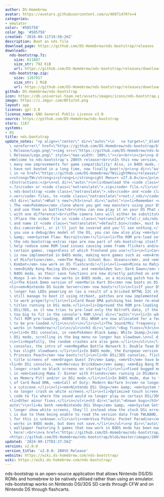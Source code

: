 ```yaml
---
author: DS-Homebrew
avatar: https://avatars.githubusercontent.com/u/46971470?v=4
categories:
- emulator
color: '#585758'
color_bg: '#585758'
created: '2016-09-11T19:50:26Z'
description: Boot an nds file
download_page: https://github.com/DS-Homebrew/nds-bootstrap/releases
downloads:
  nds-bootstrap.7z:
    size: 811807
    size_str: 792 KiB
    url: https://github.com/DS-Homebrew/nds-bootstrap/releases/download/v2.0.0/nds-bootstrap.7z
  nds-bootstrap.zip:
    size: 1167017
    size_str: 1 MiB
    url: https://github.com/DS-Homebrew/nds-bootstrap/releases/download/v2.0.0/nds-bootstrap.zip
github: DS-Homebrew/nds-bootstrap
icon: https://db.universal-team.net/assets/images/icons/nds-bootstrap.png
image: https://i.imgur.com/BFIu7xX.png
layout: app
license: gpl-3.0
license_name: GNU General Public License v3.0
source: https://github.com/DS-Homebrew/nds-bootstrap
stars: 1167
systems:
- DS
title: nds-bootstrap
update_notes: "<p align=\"center\" dir=\"auto\">\n   <a target=\"_blank\" rel=\"noopener\
  \ noreferrer\" href=\"https://github.com/DS-Homebrew/nds-bootstrap/blob/master/images/200th\
  \ Release/Logo.png\"><img src=\"https://github.com/DS-Homebrew/nds-bootstrap/blob/master/images/200th\
  \ Release/Logo.png\" style=\"max-width: 100%;\"></a><br>\n</p>\n<p dir=\"auto\"\
  >Welcome to nds-bootstrap's 200th release!<br>\nIn this new version, you'll find\
  \ many new improvements for game compatibility! Also, in B4DS mode, some games which\
  \ have not booted in a long time, now finally boot!</p>\n<p dir=\"auto\">Included\
  \ in <a href=\"https://github.com/DS-Homebrew/TWiLightMenu/releases/tag/v27.8.0\"\
  ><strong>TW</strong>i<strong>L</strong>ight Menu++ v27.8.0</a></p>\n<p dir=\"auto\"\
  >Instructions:</p>\n<ol dir=\"auto\">\n<li>Download the <code class=\"notranslate\"\
  >.7z</code> or <code class=\"notranslate\">.zip</code> file.</li>\n<li>Extract the\
  \ nds-bootstrap <code class=\"notranslate\">.nds</code> and <code class=\"notranslate\"\
  >.ver</code> files, to <code class=\"notranslate\">root:/_nds/</code>.</li>\n</ol>\n\
  <h3 dir=\"auto\">What's new?</h3>\n<ul dir=\"auto\">\n<li>Remember <em>Foto Showdown</em>?\
  \ The <em>Pokémon</em> clone where you get new monsters using your DSi or 3DS camera,\
  \ and use them in battles?<br>\nYou can now play it on your DS Phat or DS Lite console,\
  \ with one difference!<br>\nThe camera lens will either be substituted with a video\
  \ (Place the video file in <code class=\"notranslate\">fat:/_nds/nds-bootstrap/dsiCamera/</code>\
  \ and name it <code class=\"notranslate\">default.bin</code>, must be recorded using\
  \ dsi-camcorder), or it'll just be covered and you'll see nothing.</li>\n<li>If\
  \ you use a debug/dev model of the DS, you can now also play <em>System Flaw</em>\
  \ &amp; <em>System Flaw: Recruit</em>!</li>\n<li>The ROM pre-load settings from\
  \ the nds-bootstrap-extras repo are now part of nds-bootstrap itself, as they'll\
  \ help reduce some ROM load issues causing some frame flickers and/or slowdown in\
  \ certain games, regardless of which frontend you use!</li>\n<li>Card Read DMA patching\
  \ is now implemented in B4DS mode, making more games such as <em>Army Men: Soldiers\
  \ of Misfortune</em>, <em>The Magic School Bus: Oceans</em>, and <em>Ultimate Mortal\
  \ Kombat</em> now work on DS flashcards!</li>\n<li><em>Minna no Mahjong DS</em>,\
  \ <em>Diddy Kong Racing DS</em>, and <em>Golden Sun: Dark Dawn</em> now work in\
  \ B4DS mode, as their save functions are now directly patched on arm9.</li>\n<li><em>Mario\
  \ Hoops 3-on-3</em> now works in B4DS mode, as a missing patch has been added.</li>\n\
  <li>The Kiosk Demo version of <em>Mario Kart DS</em> now boots on DS and DSi consoles!</li>\n\
  <li><em>Nintendo DS Guide Server</em> now boots!</li>\n<li>If your DSi console no\
  \ longer has LEDs powering on (as a result of a bricked BPTWL I2C chip), but can\
  \ still manage to boot it using ntrboot, patches are now implemented to allow games\
  \ to work properly!</li>\n<li>Card Read DMA patching has been re-enabled for TWL\
  \ titles running in DSi mode.</li>\n<li>Improved the ROM pre-loading feature on\
  \ DSi/3DS, as it now tries to pre-load only the NitroFS data, if the ROM is slightly\
  \ too big to fit in the console's RAM.\n<ul dir=\"auto\">\n<li>In addition, for\
  \ full ROM pre-loading, 480KB of DSi WRAM are now allocated for a few more ROMs\
  \ to be pre-loaded.</li>\n</ul>\n</li>\n<li>The Sound/Mic frequency setting now\
  \ works in homebrew!</li>\n</ul>\n<h3 dir=\"auto\">Bug fixes</h3>\n<ul dir=\"auto\"\
  >\n<li>On DSi consoles, in <em>Pokémon Black &amp; White 1&amp;2</em> running in\
  \ DSi mode, scrolling in the bag menu no longer has slowdown.\n<ul dir=\"auto\"\
  >\n<li>Hopefully, the random crashes are also gone.</li>\n</ul>\n</li>\n<li>On DSi\
  \ consoles, the intro of <em>MegaMan Battle Network 5: Double Team DS</em> no longer\
  \ has slight slowdowns.</li>\n<li>In B4DS mode, the European version of <em>Super\
  \ Princess Peach</em> now boots!</li>\n<li>On DSi/3DS consoles, flickering in the\
  \ title screens of <em>Dragon Quest IV</em> &amp; <em>VI</em> have been reduced.</li>\n\
  <li>On DSi consoles, <em>Nervous Brickdown</em> &amp; <em>Big Bang Mini</em> no\
  \ longer crash on black screens on startup!</li>\n<li>Fixed bugged music playback\
  \ in <em>Cooking Mama 2: Dinner with Friends</em> running in DSiWare exploits (such\
  \ as Memory Pit) and/or in DSi mode.</li>\n<li>In B4DS mode, due to the implementation\
  \ of Card Read DMA, <em>Call of Duty: Modern Warfare 3</em> no longer crashes during\
  \ a cutscene.</li>\n<li><em>Nintendo DSi Shop</em> &amp; <em>System Settings</em>\
  \ no longer crash on white screens.</li>\n<li>Optimized touch screen mode switching\
  \ code to fix where the sound would no longer play on certain DSi/3DS consoles.</li>\n\
  <li>Other minor fixes.</li>\n</ul>\n<h3 dir=\"auto\">Known bugs</h3>\n<ul dir=\"\
  auto\">\n<li>As both <em>Nintendo DSi Shop</em> &amp; <em>System Settings</em> no\
  \ longer show white screens, they'll instead show the stock DSi error screen. This\
  \ is due to them being unable to read the version data from TWLNAND, but the fix\
  \ for this is unknown.</li>\n<li><em>Viva Piñata: Pocket Paradise</em> now also\
  \ works in B4DS mode, but does not save.</li>\n</ul>\n<p dir=\"auto\">A special\
  \ wallpaper featuring 5 games that now work in B4DS mode has been made available\
  \ here!:<br>\n<a href=\"https://github.com/DS-Homebrew/nds-bootstrap/blob/master/images/200th%20Release/Wallpaper.png\"\
  >https://github.com/DS-Homebrew/nds-bootstrap/blob/master/images/200th%20Release/Wallpaper.png</a></p>"
updated: '2024-09-17T03:37:56Z'
version: v2.0.0
version_title: 'v2.0.0: 200th Release'
website: https://wiki.ds-homebrew.com/nds-bootstrap/
wiki: https://wiki.ds-homebrew.com/nds-bootstrap/
---
```

nds-bootstrap is an open-source application that allows Nintendo DS/DSi ROMs and homebrew to be natively utilised rather than using an emulator. nds-bootstrap works on Nintendo DSi/3DS SD cards through CFW and on Nintendo DS through flashcarts.